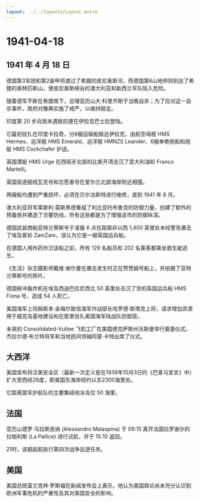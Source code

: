 ```yaml
---
layout: ../../layouts/Layout.astro
---
```


# 1941-04-18

## 1941 年 4 月 18 日

德国第3军团和第2装甲师渡过了希腊的皮尼奥斯河，而德国第6山地师则到达了希腊的奥林匹斯山，使皮尼奥斯峡谷的澳大利亚和新西兰军队陷入危险。

随着德军不断在希腊南下，总理亚历山大·科里齐斯于当晚自杀；为了应对这一自杀事件，政府对雅典实施了戒严，以维持稳定。

印度第 20 步兵旅未遇抵抗便在伊拉克巴士拉登陆。

它最初驻扎在印度卡拉奇，分8艘运输船抵达伊拉克，由航空母舰 HMS
Hermes、巡洋舰 HMS Emerald、巡洋舰 HMNZS Leander、6艘单桅帆船和炮艇 HMS
Cockchafer 护送。

英国潜艇 HMS Urge 在西班牙北部的比斯开湾击沉了意大利油轮 Franco
Martelli。

英国驱逐舰纽瓦克号和志愿者号在爱尔兰北部海岸附近相撞。

两艘船均遭到严重损坏，必须在贝尔法斯特进行维修，直到 1941 年 8 月。

澳大利亚将军莱斯利·莫斯黑德重组了利比亚托布鲁克的防御力量，创建了额外的预备旅并建造了次要防线，所有这些都是为了增强该市的防御纵深。

德国武装商船亚特兰蒂斯号于凌晨 6 点在距南非以西 1,400
英里处未经警告袭击了埃及客轮 ZamZam，误认为它是一艘英国运兵船。

在德国人用炸药炸沉该船之前，所有 129 名船员和 202
名乘客都乘坐救生艇逃生。

《生活》杂志摄影师戴维·谢尔曼在袭击发生时正在赞赞姆号船上，并拍摄了亚特兰蒂斯号的照片。

德国俯冲轰炸机在埃及西迪巴拉尼西北 50 英里处击沉了空的英国运兵船 HMS
Fiona 号，造成 54 人死亡。

美国海军上将赫斯本·金梅尔致信海军作战部长哈罗德·斯塔克上将，请求增加资源用于威克岛基地建设和在那里驻扎美国海军陆战队防御营。

未来的 Consolidated-Vultee
飞机工厂在美国德克萨斯州沃斯堡举行奠基仪式，杰拉尔德·布兰特将军和当地民间领袖阿蒙·卡特出席了仪式。

## 大西洋

美国宣布将泛美安全区（最新一次定义是在1939年10月3日的《巴拿马宣言》中）扩大至西经26度，即美国东海岸纽约以东2300海里处。

它距离盟军护航队的主要集结地冰岛仅 50 海里。

## 法国

亚历山德罗·马拉斯皮纳 (Alessandro Malaspina) 于 09:15
离开法国拉罗谢尔的拉帕利斯 (La Pallice) 进行试航，并于 15:10 返回。

21时，该舰起航执行第四次战争巡逻任务。

## 美国

美国总统富兰克林·罗斯福在新闻发布会上表示，他认为美国舆论尚未充分认识到欧洲军事危机的严重性及其对美国安全的影响。